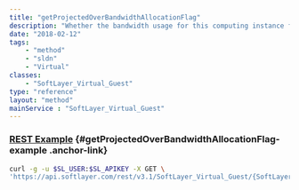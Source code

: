 ```yaml
---
title: "getProjectedOverBandwidthAllocationFlag"
description: "Whether the bandwidth usage for this computing instance for the current billing cycle is projected to exceed the allocation."
date: "2018-02-12"
tags:
    - "method"
    - "sldn"
    - "Virtual"
classes:
    - "SoftLayer_Virtual_Guest"
type: "reference"
layout: "method"
mainService : "SoftLayer_Virtual_Guest"
---
```


### [REST Example](#getProjectedOverBandwidthAllocationFlag-example) <a href="/article/rest/"><i class="fas fa-question"></i></a> {#getProjectedOverBandwidthAllocationFlag-example .anchor-link} 
```bash
curl -g -u $SL_USER:$SL_APIKEY -X GET \
'https://api.softlayer.com/rest/v3.1/SoftLayer_Virtual_Guest/{SoftLayer_Virtual_GuestID}/getProjectedOverBandwidthAllocationFlag'
```
